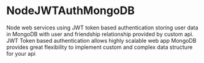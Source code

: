 # NodeJWTAuthMongoDB
Node web services using JWT token based authentication storing user data in MongoDB with user and friendship relationship provided by custom api.
JWT Token based authentication allows highly scalable web app 
MongoDB provides great flexibility to implement custom and complex data structure for your api
